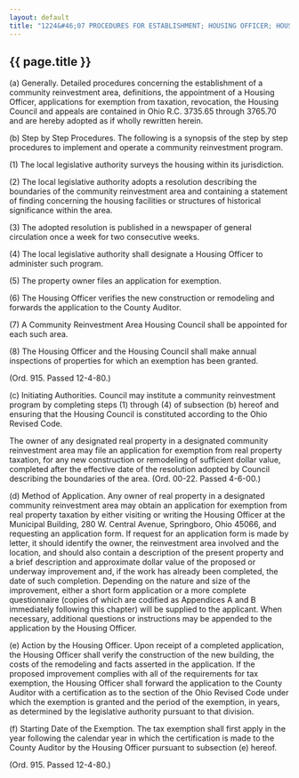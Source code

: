 ---
layout: default 
title: "1224&#46;07 PROCEDURES FOR ESTABLISHMENT; HOUSING OFFICER; HOUSING COUNCIL."---

{{ page.title }}
----------------

​(a) Generally. Detailed procedures concerning the establishment of a
community reinvestment area, definitions, the appointment of a Housing
Officer, applications for exemption from taxation, revocation, the
Housing Council and appeals are contained in Ohio R.C. 3735.65 through
3765.70 and are hereby adopted as if wholly rewritten herein.

​(b) Step by Step Procedures. The following is a synopsis of the step by
step procedures to implement and operate a community reinvestment
program.

​(1) The local legislative authority surveys the housing within its
jurisdiction.

​(2) The local legislative authority adopts a resolution describing the
boundaries of the community reinvestment area and containing a statement
of finding concerning the housing facilities or structures of historical
significance within the area.

​(3) The adopted resolution is published in a newspaper of general
circulation once a week for two consecutive weeks.

​(4) The local legislative authority shall designate a Housing Officer
to administer such program.

​(5) The property owner files an application for exemption.

​(6) The Housing Officer verifies the new construction or remodeling and
forwards the application to the County Auditor.

​(7) A Community Reinvestment Area Housing Council shall be appointed
for each such area.

​(8) The Housing Officer and the Housing Council shall make annual
inspections of properties for which an exemption has been granted.

(Ord. 915. Passed 12-4-80.)

​(c) Initiating Authorities. Council may institute a community
reinvestment program by completing steps (1) through (4) of subsection
(b) hereof and ensuring that the Housing Council is constituted
according to the Ohio Revised Code.

The owner of any designated real property in a designated community
reinvestment area may file an application for exemption from real
property taxation, for any new construction or remodeling of sufficient
dollar value, completed after the effective date of the resolution
adopted by Council describing the boundaries of the area. (Ord. 00-22.
Passed 4-6-00.)

​(d) Method of Application. Any owner of real property in a designated
community reinvestment area may obtain an application for exemption from
real property taxation by either visiting or writing the Housing Officer
at the Municipal Building, 280 W. Central Avenue, Springboro, Ohio
45066, and requesting an application form. If request for an application
form is made by letter, it should identify the owner, the reinvestment
area involved and the location, and should also contain a description of
the present property and a brief description and approximate dollar
value of the proposed or underway improvement and, if the work has
already been completed, the date of such completion. Depending on the
nature and size of the improvement, either a short form application or a
more complete questionnaire (copies of which are codified as Appendices
A and B immediately following this chapter) will be supplied to the
applicant. When necessary, additional questions or instructions may be
appended to the application by the Housing Officer.

​(e) Action by the Housing Officer. Upon receipt of a completed
application, the Housing Officer shall verify the construction of the
new building, the costs of the remodeling and facts asserted in the
application. If the proposed improvement complies with all of the
requirements for tax exemption, the Housing Officer shall forward the
application to the County Auditor with a certification as to the section
of the Ohio Revised Code under which the exemption is granted and the
period of the exemption, in years, as determined by the legislative
authority pursuant to that division.

​(f) Starting Date of the Exemption. The tax exemption shall first apply
in the year following the calendar year in which the certification is
made to the County Auditor by the Housing Officer pursuant to subsection
(e) hereof.

(Ord. 915. Passed 12-4-80.)
